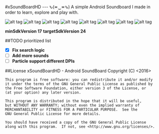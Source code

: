 #xSoundBoardHD --- ԅ(≖‿≖ԅ)
A simple Android Soundboard I made in order to learn, explore and play with.

![alt tag](https://raw.githubusercontent.com/xtonousou/xSoundBoardHD/master/preview/view_with_favs.jpg)
![alt tag](https://raw.githubusercontent.com/xtonousou/xSoundBoardHD/master/preview/only_favs.jpg)
![alt tag](https://raw.githubusercontent.com/xtonousou/xSoundBoardHD/master/preview/drawer.jpg)
![alt tag](https://raw.githubusercontent.com/xtonousou/xSoundBoardHD/master/preview/color_picker.jpg)
![alt tag](https://raw.githubusercontent.com/xtonousou/xSoundBoardHD/master/preview/search.jpg)
![alt tag](https://raw.githubusercontent.com/xtonousou/xSoundBoardHD/master/preview/particles.jpg)
![alt tag](https://raw.githubusercontent.com/xtonousou/xSoundBoardHD/master/preview/context_menu.jpg)
![alt tag](https://raw.githubusercontent.com/xtonousou/xSoundBoardHD/master/preview/support_activity.jpg)


**minSdkVersion 17**
**targetSdkVersion 24**

##TODO prioritized list
- [X] **Fix search logic**
- [ ] **Add more sounds**
- [ ] **Particle support different DPIs**

##License
    xSoundBoardHD - Android SoundBoard
    Copyright (C) <2016>  <Sotirios Roussis>

    This program is free software: you can redistribute it and/or modify
    it under the terms of the GNU General Public License as published by
    the Free Software Foundation, either version 3 of the License, or
    (at your option) any later version.

    This program is distributed in the hope that it will be useful,
    but WITHOUT ANY WARRANTY; without even the implied warranty of
    MERCHANTABILITY or FITNESS FOR A PARTICULAR PURPOSE.  See the
    GNU General Public License for more details.

    You should have received a copy of the GNU General Public License
    along with this program.  If not, see <http://www.gnu.org/licenses/>.
